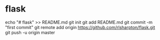 # flask
echo "# flask" >> README.md
git init
git add README.md
git commit -m "first commit"
git remote add origin https://github.com/rlsharpton/flask.git
git push -u origin master
